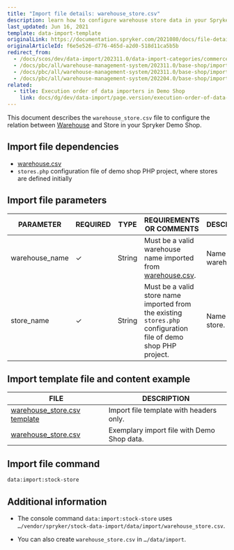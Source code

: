```yaml
---
title: "Import file details: warehouse_store.csv"
description: learn how to configure warehouse store data in your Spryker based project using the warehouse store csv file.
last_updated: Jun 16, 2021
template: data-import-template
originalLink: https://documentation.spryker.com/2021080/docs/file-details-warehouse-storecsv
originalArticleId: f6e5e526-d776-465d-a2d0-518d11ca5b5b
redirect_from:
  - /docs/scos/dev/data-import/202311.0/data-import-categories/commerce-setup/file-details-warehouse-store.csv.html
  - /docs/pbc/all/warehouse-management-system/202311.0/base-shop/import-data/file-details-warehouse-store.csv.html
  - /docs/pbc/all/warehouse-management-system/202311.0/base-shop/import-and-export-data/file-details-warehouse-store.csv.html
  - /docs/pbc/all/warehouse-management-system/202204.0/base-shop/import-and-export-data/import-file-details-warehouse-store.csv.html
related:
  - title: Execution order of data importers in Demo Shop
    link: docs/dg/dev/data-import/page.version/execution-order-of-data-importers.html
---
```


This document describes the `warehouse_store.csv` file to configure the relation between [Warehouse](/docs/pbc/all/warehouse-management-system/{{page.version}}/base-shop/inventory-management-feature-overview.html) and Store in your Spryker Demo Shop.


## Import file dependencies

- [warehouse.csv](/docs/pbc/all/warehouse-management-system/{{page.version}}/base-shop/import-and-export-data/import-file-details-warehouse.csv.html)
- `stores.php` configuration file of demo shop PHP project, where stores are defined initially

## Import file parameters


| PARAMETER | REQUIRED | TYPE | REQUIREMENTS OR COMMENTS | DESCRIPTION |
| --- | --- | --- | --- | --- |
| warehouse_name | ✓ | String | Must be a valid warehouse name imported from [warehouse.csv](/docs/pbc/all/warehouse-management-system/{{page.version}}/base-shop/import-and-export-data/import-file-details-warehouse.csv.html). | Name of the warehouse. |
| store_name | ✓ | String | Must be a valid store name imported from the existing `stores.php` configuration file of demo shop PHP project. | Name of the store. |


## Import template file and content example


| FILE | DESCRIPTION |
| --- | --- |
| [warehouse_store.csv template](https://spryker.s3.eu-central-1.amazonaws.com/docs/Developer+Guide/Back-End/Data+Manipulation/Data+Ingestion/Data+Import/Data+Import+Categories/Commerce+Setup/Template+warehouse_store.csv) | Import file template with headers only. |
| [warehouse_store.csv](https://spryker.s3.eu-central-1.amazonaws.com/docs/Developer+Guide/Back-End/Data+Manipulation/Data+Ingestion/Data+Import/Data+Import+Categories/Commerce+Setup/warehouse_store.csv) | Exemplary import file with Demo Shop data. |

## Import file command

```bash
data:import:stock-store
```

## Additional information

- The console command `data:import:stock-store` uses `…/vendor/spryker/stock-data-import/data/import/warehouse_store.csv`.

- You can also create `warehouse_store.csv` in `…/data/import`.
